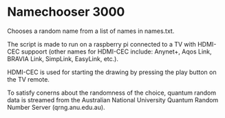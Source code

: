# Namechooser 3000
Chooses a random name from a list of names in names.txt.

The script is made to run on a raspberry pi connected to a TV with HDMI-CEC suppoort (other names for HDMI-CEC include: Anynet+, Aqos Link, BRAVIA Link, SimpLink, EasyLink, etc.).

HDMI-CEC is used for starting the drawing by pressing the play button on the TV remote.

To satisfy conerns about the randomness of the choice, quantum random data is streamed from the Australian National University Quantum Random Number Server (qrng.anu.edu.au).

